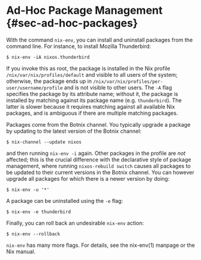 # Ad-Hoc Package Management {#sec-ad-hoc-packages}

With the command `nix-env`, you can install and uninstall packages from
the command line. For instance, to install Mozilla Thunderbird:

```ShellSession
$ nix-env -iA nixos.thunderbird
```

If you invoke this as root, the package is installed in the Nix profile
`/nix/var/nix/profiles/default` and visible to all users of the system;
otherwise, the package ends up in
`/nix/var/nix/profiles/per-user/username/profile` and is not visible to
other users. The `-A` flag specifies the package by its attribute name;
without it, the package is installed by matching against its package
name (e.g. `thunderbird`). The latter is slower because it requires
matching against all available Nix packages, and is ambiguous if there
are multiple matching packages.

Packages come from the Botnix channel. You typically upgrade a package by
updating to the latest version of the Botnix channel:

```ShellSession
$ nix-channel --update nixos
```

and then running `nix-env -i` again. Other packages in the profile are
*not* affected; this is the crucial difference with the declarative
style of package management, where running `nixos-rebuild switch` causes
all packages to be updated to their current versions in the Botnix
channel. You can however upgrade all packages for which there is a newer
version by doing:

```ShellSession
$ nix-env -u '*'
```

A package can be uninstalled using the `-e` flag:

```ShellSession
$ nix-env -e thunderbird
```

Finally, you can roll back an undesirable `nix-env` action:

```ShellSession
$ nix-env --rollback
```

`nix-env` has many more flags. For details, see the nix-env(1) manpage or
the Nix manual.
